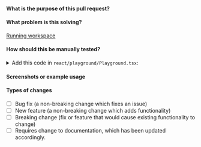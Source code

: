 #### What is the purpose of this pull request?

<!--- Describe your changes in detail. -->

#### What problem is this solving?

[Running workspace](http://link)

<!--- What is the motivation and context for this change? -->

#### How should this be manually tested?

<!-- Add the code that is necessary to test your change in the Playground-->
<details>
<summary>Add this code in <code>react/playground/Playground.tsx</code>:</summary>

```jsx
import React from 'react'
import PageHeader from '../PageHeader'
import Layout from '../Layout'
const Playground = () => (
  <Layout fullWidth pageHeader={<PageHeader title="Playground" />}>
    {/* Add your code here, don't forget to delete after */}
  </Layout>
)
export default Playground
```

</details>

#### Screenshots or example usage

#### Types of changes

- [ ] Bug fix (a non-breaking change which fixes an issue)
- [ ] New feature (a non-breaking change which adds functionality)
- [ ] Breaking change (fix or feature that would cause existing functionality to change)
- [ ] Requires change to documentation, which has been updated accordingly.

